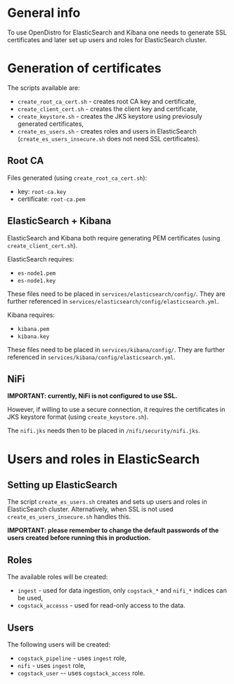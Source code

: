 # General info
To use OpenDistro for ElasticSearch and Kibana one needs to generate SSL certificates and later set up users and roles for ElasticSearch cluster.

# Generation of certificates
The scripts available are:
- `create_root_ca_cert.sh` - creates root CA key and certificate,
- `create_client_cert.sh` - creates the client key and certificate,
- `create_keystore.sh` - creates the JKS keystore using previosuly generated certificates,
- `create_es_users.sh` - creates roles and users in ElasticSearch (`create_es_users_insecure.sh` does not need SSL certificates).

## Root CA
Files generated (using `create_root_ca_cert.sh`):
- key: `root-ca.key`
- certificate: `root-ca.pem`

## ElasticSearch + Kibana
ElasticSearch and Kibana both require generating PEM certificates (using `create_client_cert.sh`).

ElasticSearch requires:
- `es-node1.pem`
- `es-node1.key`

These files need to be placed in `services/elasticsearch/config/`. They are further referenced in `services/elasticsearch/config/elasticsearch.yml`.

Kibana requires:
- `kibana.pem`
- `kibana.key`

These files need to be placed in `services/kibana/config/`. They are further referenced in `services/kibana/config/elasticsearch.yml`.

## NiFi
**IMPORTANT: currently, NiFi is not configured to use SSL.**

However, if willing to use a secure connection, it requires the certificates in JKS keystore format (using `create_keystore.sh`).

The `nifi.jks` needs then to be placed in `/nifi/security/nifi.jks`.


# Users and roles in ElasticSearch

## Setting up ElasticSearch
The script `create_es_users.sh` creates and sets up users and roles in ElasticSearch cluster. Alternatively, when SSL is not used `create_es_users_insecure.sh` handles this.

**IMPORTANT: please remember to change the default passwords of the users created before running this in production.** 

## Roles
The available roles will be created:
- `ingest` - used for data ingestion, only `cogstack_*` and `nifi_*` indices can be used,
- `cogstack_accesss` - used for read-only access to the data.

## Users
The following users will be created:
- `cogstack_pipeline` - uses `ingest` role,
- `nifi` - uses `ingest` role,
- `cogstack_user` -- uses `cogstack_access` role.
